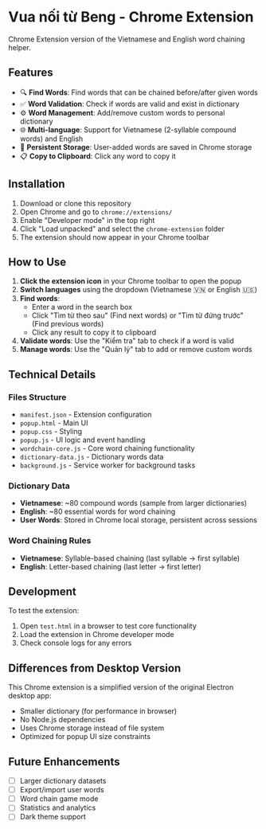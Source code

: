 # Vua nối từ Beng - Chrome Extension

Chrome Extension version of the Vietnamese and English word chaining helper.

## Features

- 🔍 **Find Words**: Find words that can be chained before/after given words
- ✅ **Word Validation**: Check if words are valid and exist in dictionary  
- ⚙️ **Word Management**: Add/remove custom words to personal dictionary
- 🌐 **Multi-language**: Support for Vietnamese (2-syllable compound words) and English
- 💾 **Persistent Storage**: User-added words are saved in Chrome storage
- 📋 **Copy to Clipboard**: Click any word to copy it

## Installation

1. Download or clone this repository
2. Open Chrome and go to `chrome://extensions/`
3. Enable "Developer mode" in the top right
4. Click "Load unpacked" and select the `chrome-extension` folder
5. The extension should now appear in your Chrome toolbar

## How to Use

1. **Click the extension icon** in your Chrome toolbar to open the popup
2. **Switch languages** using the dropdown (Vietnamese 🇻🇳 or English 🇺🇸)
3. **Find words**: 
   - Enter a word in the search box
   - Click "Tìm từ theo sau" (Find next words) or "Tìm từ đứng trước" (Find previous words)
   - Click any result to copy it to clipboard
4. **Validate words**: Use the "Kiểm tra" tab to check if a word is valid
5. **Manage words**: Use the "Quản lý" tab to add or remove custom words

## Technical Details

### Files Structure
- `manifest.json` - Extension configuration
- `popup.html` - Main UI 
- `popup.css` - Styling
- `popup.js` - UI logic and event handling
- `wordchain-core.js` - Core word chaining functionality
- `dictionary-data.js` - Dictionary words data
- `background.js` - Service worker for background tasks

### Dictionary Data
- **Vietnamese**: ~80 compound words (sample from larger dictionaries)
- **English**: ~80 essential words for word chaining
- **User Words**: Stored in Chrome local storage, persistent across sessions

### Word Chaining Rules
- **Vietnamese**: Syllable-based chaining (last syllable → first syllable)
- **English**: Letter-based chaining (last letter → first letter)

## Development

To test the extension:
1. Open `test.html` in a browser to test core functionality
2. Load the extension in Chrome developer mode
3. Check console logs for any errors

## Differences from Desktop Version

This Chrome extension is a simplified version of the original Electron desktop app:
- Smaller dictionary (for performance in browser)
- No Node.js dependencies
- Uses Chrome storage instead of file system
- Optimized for popup UI size constraints

## Future Enhancements

- [ ] Larger dictionary datasets
- [ ] Export/import user words
- [ ] Word chain game mode
- [ ] Statistics and analytics
- [ ] Dark theme support